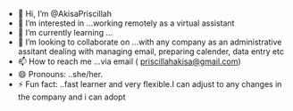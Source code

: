 - 👋 Hi, I’m @AkisaPriscillah
- 👀 I’m interested in ...working remotely as a virtual assistant
- 🌱 I’m currently learning ...
- 💞️ I’m looking to collaborate on ...with any company as an administrative assitant dealing with managing email, preparing calender, data entry etc
- 📫 How to reach me ...via email ( priscillahakisa@gmail.com)
- 😄 Pronouns: ..she/her.
- ⚡ Fun fact: ..fast learner and very flexible.I can adjust to any changes in the company and i can adopt

<!---
AkisaPriscillah/AkisaPriscillah is a ✨ special ✨ repository because its `README.md` (this file) appears on your GitHub profile.
You can click the Preview link to take a look at your changes.
--->
